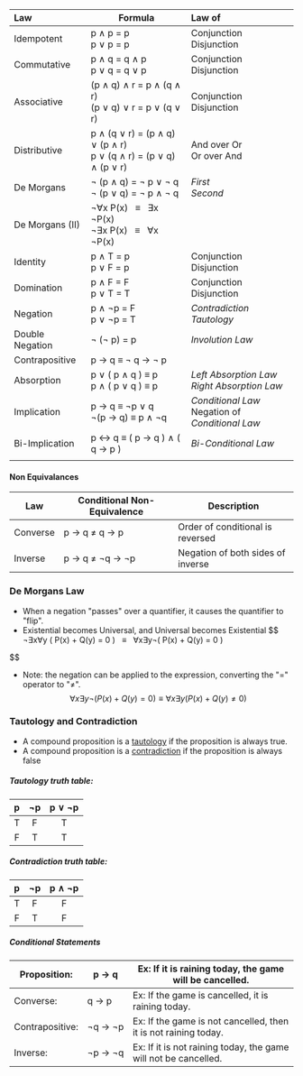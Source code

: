 
| Law             | Formula                                                                | Law of                                                |
|:--------------- | ---------------------------------------------------------------------- |:----------------------------------------------------- |
| Idempotent      | p ∧ p = p <br /> p ∨ p = p                                             | Conjunction <br /> Disjunction                        |
| Commutative     | p ∧ q = q ∧ p <br /> p ∨ q = q ∨ p                                     | Conjunction <br /> Disjunction                        |
| Associative     | (p ∧ q) ∧ r = p ∧ (q ∧ r) <br /> (p ∨ q) ∨ r = p ∨ (q ∨ r)             | Conjunction <br /> Disjunction                        |
| Distributive    | p ∧ (q ∨ r) = (p ∧ q) ∨ (p ∧ r) <br /> p ∨ (q ∧ r) = (p ∨ q) ∧ (p ∨ r) | And over Or <br />  Or over And                       |
| De Morgans      | ¬ (p ∧ q) = ¬ p ∨ ¬ q <br /> ¬ (p ∨ q) = ¬ p ∧ ¬ q                     | *First* <br /> *Second*                               |
| De Morgans (II) | ¬∀x P(x)   ≡   ∃x ¬P(x) <br /> ¬∃x P(x)   ≡   ∀x ¬P(x)                 |                                                       |
| Identity        | p ∧ T = p <br /> p ∨ F = p                                             | Conjunction <br /> Disjunction                        |
| Domination      | p ∧ F = F <br /> p ∨ T = T                                             | Conjunction <br /> Disjunction                        |
| Negation        | p ∧ ¬p = F <br /> p ∨ ¬p = T                                           | *Contradiction* <br /> *Tautology*                    |
| Double Negation | ¬ (¬ p) = p                                                            | *Involution Law*                                      |
| Contrapositive  | p → q ≡ ¬ q → ¬ p                                                      |                                                       |
| Absorption      | p ∨ ( p ∧ q ) ≡ p <br /> p ∧ ( p ∨ q ) ≡ p                             | *Left Absorption Law* <br/> *Right Absorption Law*    |
| Implication     | p → q ≡ ¬p ∨ q  <br /> ¬(p → q) ≡ p ∧ ¬q                               | *Conditional Law*  <br /> Negation of *Conditional Law* | 
| Bi-Implication  | p ↔ q ≡ ( p → q ) ∧ ( q → p )                                          | *Bi-Conditional Law*                                  |
|                 |                                                                        |                                                       |

#### Non Equivalances

| Law      | Conditional Non-Equivalence | Description                       | 
| -------- | --------------------------- | --------------------------------- |
| Converse | p → q ≠ q → p               | Order of conditional is reversed  |
| Inverse  | p → q ≠ ¬q → ¬p             | Negation of both sides of inverse |


### De Morgans Law
- When a negation "passes" over a quantifier, it causes the quantifier to "flip".
- Existential becomes Universal, and Universal becomes Existential
$$
	¬∃x∀y ( P(x) + Q(y) = 0 )   ≡   ∀x∃y¬( P(x) + Q(y) = 0 )
	
$$
- Note: the negation can be applied to the expression, converting the "=" operator to "≠".
$$
	∀x∃y¬( P(x) + Q(y) = 0 ) ≡ ∀x∃y( P(x) + Q(y) ≠ 0 )
$$

### Tautology and Contradiction
- A compound proposition is a <u>tautology</u> if the proposition is always true.
- A compound proposition is a <u>contradiction</u> if the proposition is always false

##### Tautology truth table:
|  p  | ¬p  | p ∨ ¬p |
|:---:|:---:|:------:|
|  T  |  F  |   T    |
|  F  |  T  |   T    |

##### Contradiction truth table:
|  p  | ¬p  | p ∧ ¬p |
|:---:|:---:|:------:|
|  T  |  F  |   F    |
|  F  |  T  |   F    |

##### Conditional Statements

| Proposition:    | <span style="white-space: nowrap;">p → q</span>   | Ex: If it is raining today, the game will be cancelled.         |
| --------------- | ------- | --------------------------------------------------------------- |
| Converse:       | <span style="white-space: nowrap;">q → p</span>   | Ex: If the game is cancelled, it is raining today.              |
| Contrapositive: | <span style="white-space: nowrap;">¬q → ¬p</span> | Ex: If the game is not cancelled, then it is not raining today. |
| Inverse:        | <span style="white-space: nowrap;">¬p → ¬q</span> | Ex: If it is not raining today, the game will not be cancelled. |

